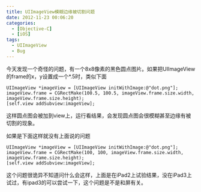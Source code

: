 ```yaml
---
title: UIImageView模糊边缘被切割问题
date: 2012-11-23 00:06:20
categories: 
  - [Objective-C]
  - [iOS]
tags:
  - UIImageView
  - Bug
---
```

今天发现一个奇怪的问题，有一个8x8像素的黑色圆点图片。如果把UIImageView 的frame的x，y设置成一个*.5时，类似下面
```objc
UIImageView *imageView = [UIImageView initWithImage:@"dot.png"];
imageView.frame = CGRectMake(100.5, 100.5, imageView.frame.size.width, imageView.frame.size.height);
[self.view addSubview:imageView];
```
这样圆点图会被加到view上，运行看结果，会发现圆点图会很模糊甚至边缘有被切割的现象。

如果是下面这样就没有上面说的问题
```objc
UIImageView *imageView = [UIImageView initWithImage:@"dot.png"];
imageView.frame = CGRectMake(100, 100, imageView.frame.size.width, imageView.frame.size.height);
[self.view addSubview:imageView];
```
这个问题很诡异不知道问什么会这样，上面是在iPad2上试验结果，没在iPad3上试过，有ipad3的可以尝试一下，这个问题是不是和屏有关。